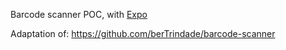 Barcode scanner POC, with [Expo](https://expo.io/])

Adaptation of: https://github.com/berTrindade/barcode-scanner